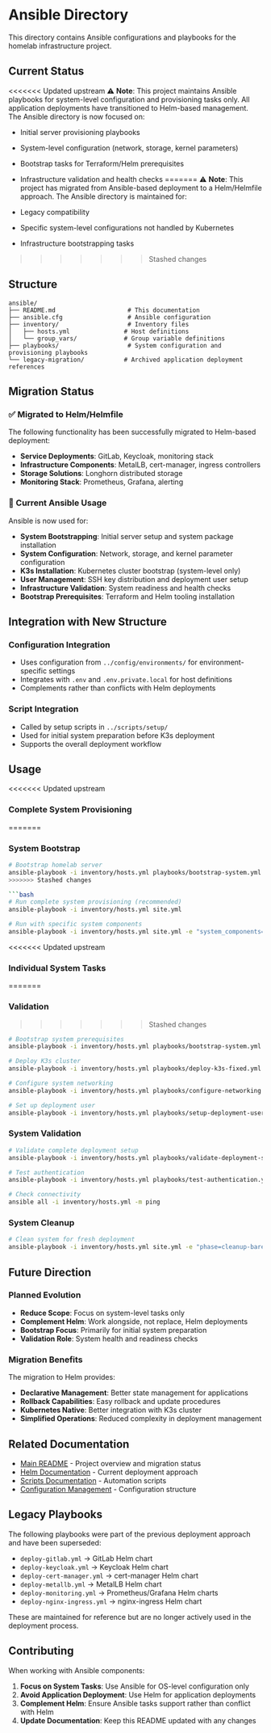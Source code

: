 # Ansible Directory

This directory contains Ansible configurations and playbooks for the homelab infrastructure project.

## Current Status

<<<<<<< Updated upstream
⚠️ **Note**: This project maintains Ansible playbooks for system-level configuration and provisioning tasks only. All application deployments have transitioned to Helm-based management. The Ansible directory is now focused on:

- Initial server provisioning playbooks
- System-level configuration (network, storage, kernel parameters)
- Bootstrap tasks for Terraform/Helm prerequisites
- Infrastructure validation and health checks
=======
⚠️ **Note**: This project has migrated from Ansible-based deployment to a Helm/Helmfile approach. The Ansible directory is maintained for:

- Legacy compatibility
- Specific system-level configurations not handled by Kubernetes
- Infrastructure bootstrapping tasks

>>>>>>> Stashed changes

## Structure

```
ansible/
├── README.md                    # This documentation
├── ansible.cfg                  # Ansible configuration
├── inventory/                   # Inventory files
│   ├── hosts.yml               # Host definitions
│   └── group_vars/             # Group variable definitions
├── playbooks/                   # System configuration and provisioning playbooks
└── legacy-migration/           # Archived application deployment references
```

## Migration Status

### ✅ Migrated to Helm/Helmfile

The following functionality has been successfully migrated to Helm-based deployment:

- **Service Deployments**: GitLab, Keycloak, monitoring stack
- **Infrastructure Components**: MetalLB, cert-manager, ingress controllers
- **Storage Solutions**: Longhorn distributed storage
- **Monitoring Stack**: Prometheus, Grafana, alerting

### 🔄 Current Ansible Usage

Ansible is now used for:

- **System Bootstrapping**: Initial server setup and system package installation
- **System Configuration**: Network, storage, and kernel parameter configuration
- **K3s Installation**: Kubernetes cluster bootstrap (system-level only)
- **User Management**: SSH key distribution and deployment user setup
- **Infrastructure Validation**: System readiness and health checks
- **Bootstrap Prerequisites**: Terraform and Helm tooling installation

## Integration with New Structure

### Configuration Integration

- Uses configuration from `../config/environments/` for environment-specific settings
- Integrates with `.env` and `.env.private.local` for host definitions
- Complements rather than conflicts with Helm deployments

### Script Integration

- Called by setup scripts in `../scripts/setup/`
- Used for initial system preparation before K3s deployment
- Supports the overall deployment workflow

## Usage

<<<<<<< Updated upstream

### Complete System Provisioning

=======

### System Bootstrap

```bash
# Bootstrap homelab server
ansible-playbook -i inventory/hosts.yml playbooks/bootstrap-system.yml
>>>>>>> Stashed changes

```bash
# Run complete system provisioning (recommended)
ansible-playbook -i inventory/hosts.yml site.yml

# Run with specific system components
ansible-playbook -i inventory/hosts.yml site.yml -e "system_components=['bootstrap','k3s']"
```

<<<<<<< Updated upstream

### Individual System Tasks

=======

### Validation
>>>>>>>
>>>>>>> Stashed changes

```bash
# Bootstrap system prerequisites
ansible-playbook -i inventory/hosts.yml playbooks/bootstrap-system.yml

# Deploy K3s cluster
ansible-playbook -i inventory/hosts.yml playbooks/deploy-k3s-fixed.yml

# Configure system networking
ansible-playbook -i inventory/hosts.yml playbooks/configure-networking.yml

# Set up deployment user
ansible-playbook -i inventory/hosts.yml playbooks/setup-deployment-user.yml
```

### System Validation

```bash
# Validate complete deployment setup
ansible-playbook -i inventory/hosts.yml playbooks/validate-deployment-setup.yml

# Test authentication
ansible-playbook -i inventory/hosts.yml playbooks/test-authentication.yml

# Check connectivity
ansible all -i inventory/hosts.yml -m ping
```

### System Cleanup

```bash
# Clean system for fresh deployment
ansible-playbook -i inventory/hosts.yml site.yml -e "phase=cleanup-bare-metal"
```

## Future Direction

### Planned Evolution

- **Reduce Scope**: Focus on system-level tasks only
- **Complement Helm**: Work alongside, not replace, Helm deployments
- **Bootstrap Focus**: Primarily for initial system preparation
- **Validation Role**: System health and readiness checks

### Migration Benefits

The migration to Helm provides:

- **Declarative Management**: Better state management for applications
- **Rollback Capabilities**: Easy rollback and update procedures
- **Kubernetes Native**: Better integration with K3s cluster
- **Simplified Operations**: Reduced complexity in deployment management

## Related Documentation

- [Main README](../README.md) - Project overview and migration status
- [Helm Documentation](../helm/README.md) - Current deployment approach
- [Scripts Documentation](../scripts/README.md) - Automation scripts
- [Configuration Management](../config/README.md) - Configuration structure

## Legacy Playbooks

The following playbooks were part of the previous deployment approach and have been superseded:

- `deploy-gitlab.yml` → GitLab Helm chart
- `deploy-keycloak.yml` → Keycloak Helm chart  
- `deploy-cert-manager.yml` → cert-manager Helm chart
- `deploy-metallb.yml` → MetalLB Helm chart
- `deploy-monitoring.yml` → Prometheus/Grafana Helm charts
- `deploy-nginx-ingress.yml` → nginx-ingress Helm chart

These are maintained for reference but are no longer actively used in the deployment process.

## Contributing

When working with Ansible components:

1. **Focus on System Tasks**: Use Ansible for OS-level configuration only
2. **Avoid Application Deployment**: Use Helm for application deployments
3. **Complement Helm**: Ensure Ansible tasks support rather than conflict with Helm
4. **Update Documentation**: Keep this README updated with any changes
